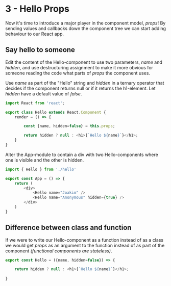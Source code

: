 # 3 - Hello Props

Now it's time to introduce a major player in the component model, *props*! By sending values and callbacks down the component tree we can start adding behaviour to our React app.

## Say hello to someone

Edit the content of the Hello-component to use two parameters, *name* and *hidden*, and use destructuring assignment to make it more obvious for someone reading the code what parts of *props* the component uses.

Use *name* as part of the "Hello" string and *hidden* in a ternary operator that decides if the component returns null or if it returns the h1-element. Let *hidden* have a default value of *false*.

```javascript
import React from 'react';

export class Hello extends React.Component {
    render = () => {

        const {name, hidden=false} = this.props;

        return hidden ? null : <h1>{`Hello ${name}`}</h1>;
    }
}
```

Alter the App-module to contain a div with two Hello-components where one is visible and the other is hidden.

```javascript
import { Hello } from './hello'

export const App = () => {
    return (
        <div>
            <Hello name="Joakim" />
            <Hello name="Anonymous" hidden={true} />
        </div>
    )
}
```

## Difference between class and function

If we were to write our Hello-component as a function instead of as a class we would get *props* as an argument to the function instead of as part of the component *(functional components are stateless)*.

```javascript
export const Hello = ({name, hidden=false}) => {

    return hidden ? null : <h1>{`Hello ${name}`}</h1>;
    
}
```
